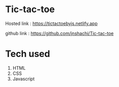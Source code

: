 # Tic-tac-toe

Hosted link : https://tictactoebyjs.netlify.app

github link : https://github.com/jnshachi/Tic-tac-toe

# Tech used 
1. HTML
2. CSS
3. Javascript

